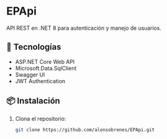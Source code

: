 ﻿# EPApi

API REST en .NET 8 para autenticación y manejo de usuarios.

## 🚀 Tecnologías
- ASP.NET Core Web API
- Microsoft.Data.SqlClient
- Swagger UI
- JWT Authentication

## 📦 Instalación

1. Clona el repositorio:
   ```bash
   git clone https://github.com/alonsobrenes/EPApi.git
